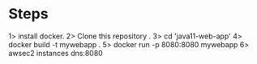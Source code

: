 # Steps
 1> install docker. 
 2> Clone this repository .
 3> cd 'java11-web-app'
 4> docker build -t mywebapp .
 5> docker run -p 8080:8080 mywebapp
 6> awsec2 instances dns:8080
